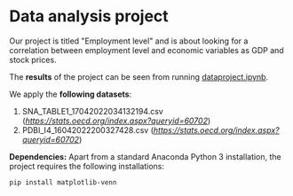 # Data analysis project

Our project is titled "Employment level" and is about looking for a correlation between employment level and economic variables as GDP and stock prices.

The **results** of the project can be seen from running [dataproject.ipynb](dataproject.ipynb).

We apply the **following datasets**:

1. SNA_TABLE1_17042022034132194.csv (*https://stats.oecd.org/index.aspx?queryid=60702*) 
1. PDBI_I4_16042022200327428.csv (*https://stats.oecd.org/index.aspx?queryid=60702*)

**Dependencies:** Apart from a standard Anaconda Python 3 installation, the project requires the following installations:

``pip install matplotlib-venn``